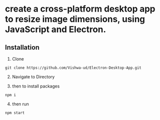 # create a cross-platform desktop app to resize image dimensions, using JavaScript and Electron.

## Installation
1. Clone
```
git clone https://github.com/Vishwa-ud/Electron-Desktop-App.git
```
2. Navigate to Directory

3. then to install packages
```
npm i
```
4. then run 
```
npm start
```
